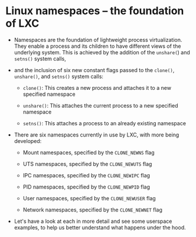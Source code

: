# Linux namespaces – the foundation of LXC

- Namespaces are the foundation of lightweight process virtualization. They enable a process and its children to have different views of the underlying system. 
This is achieved by the addition of the `unshare(`) and `setns()` system calls,

- and the inclusion of six new constant flags passed to the `clone()`, `unshare()`, and `setns()` system calls:
     
   - `clone()`: This creates a new process and attaches it to a new specified namespace

   -  `unshare()`: This attaches the current process to a new specified namespace

   - `setns()`: This attaches a process to an already existing namespace
   
- There are six namespaces currently in use by LXC, with more being developed:

    - Mount namespaces, specified by the `CLONE_NEWNS` flag

    - UTS namespaces, specified by the `CLONE_NEWUTS` flag

    - IPC namespaces, specified by the `CLONE_NEWIPC` flag

    - PID namespaces, specified by the `CLONE_NEWPID` flag

    - User namespaces, specified by the `CLONE_NEWUSER` flag

    - Network namespaces, specified by the `CLONE_NEWNET` flag
    
- Let's have a look at each in more detail and see some userspace examples, to help us better understand what happens under the hood.
